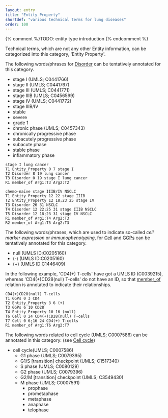 ```yaml
---
layout: entry
title: "Entity Property"
shortdef: "various technical terms for lung diseases"
order: 100
---
```


{% comment %}TODO: entity type introduction {% endcomment %}

<!-- details -->

Technical terms, which are not any other Entity information, can be categorized into this category, 'Entity Property'.

The following words/phrases for [Disorder]() can be tentatively annotated for this category.
- stage I (UMLS; C0441766)
- stage II (UMLS; C0441767)
- stage III (UMLS; C0441771)
- stage IIIB (UMLS; C0456599)
- stage IV (UMLS; C0441772)
- stage IIIB/IV 
- stable
- severe
- grade 1
- chronic phase (UMLS; C0457343)
- chronically progressive phase
- subacutely progressive phase
- subacute phase
- stable phase
- inflammatory phase

~~~ ann
stage I lung cancer
T1 Entity_Property 0 7 stage I
T2 Disorder 8 19 lung cancer
T3 Disorder 0 19 stage I lung cancer
R1 member_of Arg1:T3 Arg2:T2
~~~
~~~ ann
chemo-naïve stage IIIB/IV NSCLC
T1 Entity_Property 12 22 stage IIIB
T2 Entity_Property 12 18;23 25 stage IV
T3 Disorder 26 31 NSCLC
T4 Disorder 12 22;25 31 stage IIIB NSCLC
T5 Disorder 12 18;23 31 stage IV NSCLC
R1 member_of Arg1:T4 Arg2:T3
R2 member_of Arg1:T5 Arg2:T3
~~~

The following words/phrases, which are used to indicate so-called *cell marker expression* or *immunophenotyping*, for [Cell]() and [GGPs]() can be tentatively annotated for this category.

- null (UMLS ID:C0205160)
- (-) (UMLS ID:C0205160)
- (+) (UMLS ID:C1446409)

In the following example, 'CD4(+) T-cells' have got a UMLS ID (C0039215), whereas 'CD4(+)CD28(null) T-cells' do not have an ID, so that [member_of]() relation is annotated to indicate their relationships.
~~~ ann
CD4(+)CD28(null) T-cells
T1 GGPs 0 3 CD4
T2 Entity_Property 3 6 (+)
T3 GGPs 6 10 CD28
T4 Entity_Property 10 16 (null)
T6 Cell 0 24 CD4(+)CD28(null) T-cells
T7 Cell 0 6;16 24 CD4(+) T-cells
R1 member_of Arg1:T6 Arg2:T7
~~~

The following words related to cell cycle (UMLS; C0007586) can be annotated in this category: (see <a href="https://en.wikipedia.org/wiki/Cell_cycle">Cell cycle</a>)
- cell cycle(UMLS; C0007586)
  - G1 phase (UMLS; C0079395)
  - G1/S [transition] checkpoint (UMLS; C1517340)
  - S phase (UMLS; C0080129)
  - G2 phase (UMLS; C0079396)
  - G2/M [transition] checkpoint (UMLS; C3549430)
  - M phase (UMLS; C0007591)
    - prophase 
    - prometaphase
    - metaphase 
    - anaphase 
    - telophase
